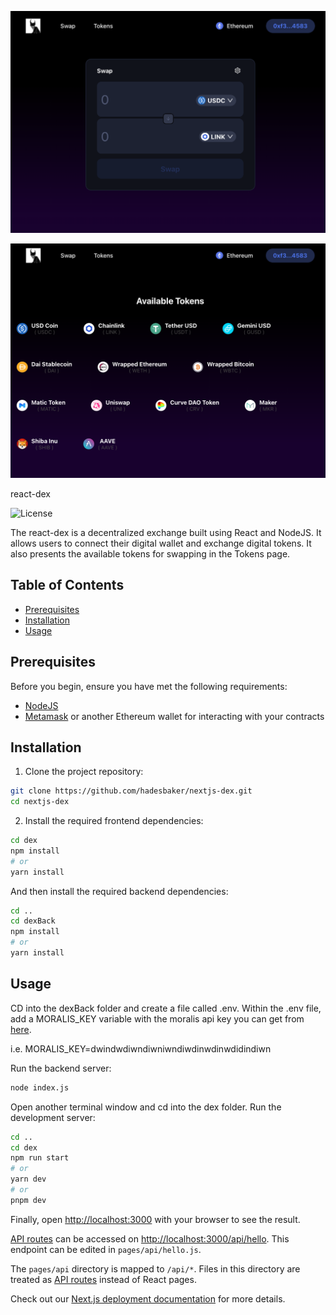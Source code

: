 ![Swap](<swap.png>)


![Tokens](<tokens.png>)



react-dex

![License](https://img.shields.io/badge/license-MIT-blue.svg)

The react-dex is a decentralized exchange built using React and NodeJS. It allows users to connect their digital wallet and exchange digital tokens. It also presents the available tokens for swapping in the Tokens page.

## Table of Contents

- [Prerequisites](#prerequisites)
- [Installation](#installation)
- [Usage](#usage)

## Prerequisites

Before you begin, ensure you have met the following requirements:

- [NodeJS](https://nodejs.org/en/download)
- [Metamask](https://metamask.io/) or another Ethereum wallet for interacting with your contracts

## Installation

1. Clone the project repository:

```bash
git clone https://github.com/hadesbaker/nextjs-dex.git
cd nextjs-dex
```

2. Install the required frontend dependencies:

```bash
cd dex
npm install
# or
yarn install
```

And then install the required backend dependencies:

```bash
cd ..
cd dexBack
npm install
# or
yarn install
```

## Usage

CD into the dexBack folder and create a file called .env. Within the .env file, add a MORALIS_KEY variable with the moralis api key you can get from [here](https://admin.moralis.io/login).

i.e. MORALIS_KEY=dwindwdiwndiwniwndiwdinwdinwdidindiwn

Run the backend server:

```bash
node index.js
```

Open another terminal window and cd into the dex folder. Run the development server:

```bash
cd ..
cd dex
npm run start
# or
yarn dev
# or
pnpm dev
```

Finally, open [http://localhost:3000](http://localhost:3000) with your browser to see the result.

[API routes](https://nextjs.org/docs/api-routes/introduction) can be accessed on [http://localhost:3000/api/hello](http://localhost:3000/api/hello). This endpoint can be edited in `pages/api/hello.js`.

The `pages/api` directory is mapped to `/api/*`. Files in this directory are treated as [API routes](https://nextjs.org/docs/api-routes/introduction) instead of React pages.

Check out our [Next.js deployment documentation](https://nextjs.org/docs/deployment) for more details.